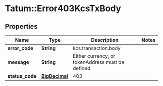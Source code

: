 # Tatum::Error403KcsTxBody

## Properties
Name | Type | Description | Notes
------------ | ------------- | ------------- | -------------
**error_code** | **String** | kcs.transaction.body | 
**message** | **String** | Either currency, or tokenAddress must be defined. | 
**status_code** | [**BigDecimal**](BigDecimal.md) | 403 | 

